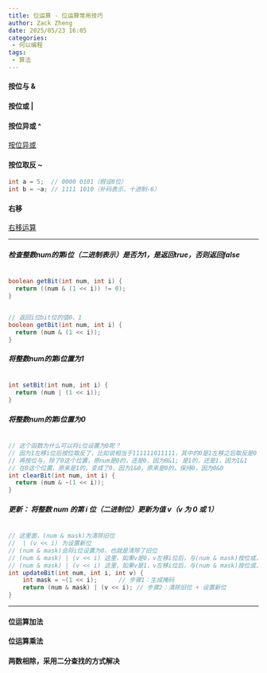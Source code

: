 ```yaml
---
title: 位运算 - 位运算常用技巧
author: Zack Zheng
date: 2025/05/23 16:05
categories:
 - 何以编程
tags:
 - 算法
---
```


#### 按位与 &

<simple-img src="https://gitee.com/zackzhengxy/picGallery/raw/main/imgs/按位与运算.png"></simple-img>

<simple-img src="https://gitee.com/zackzhengxy/picGallery/raw/main/imgs/按位与常见用途1.png"></simple-img>

<simple-img src="https://gitee.com/zackzhengxy/picGallery/raw/main/imgs/按位与常见用途2.png"></simple-img>


#### 按位或 |

<simple-img src="https://gitee.com/zackzhengxy/picGallery/raw/main/imgs/按位或运算.png"></simple-img>

<simple-img src="https://gitee.com/zackzhengxy/picGallery/raw/main/imgs/按位或常见用途1.png"></simple-img>
<simple-img src="https://gitee.com/zackzhengxy/picGallery/raw/main/imgs/按位或常见用途2.png"></simple-img>
<simple-img src="https://gitee.com/zackzhengxy/picGallery/raw/main/imgs/按位或常见用途3.png"></simple-img>
<simple-img src="https://gitee.com/zackzhengxy/picGallery/raw/main/imgs/按位或常见用途4.png"></simple-img>
<simple-img src="https://gitee.com/zackzhengxy/picGallery/raw/main/imgs/按位或常见用途5.png"></simple-img>
<simple-img src="https://gitee.com/zackzhengxy/picGallery/raw/main/imgs/按位或常见用途6.png"></simple-img>
<simple-img src="https://gitee.com/zackzhengxy/picGallery/raw/main/imgs/按位或常见用途7.png"></simple-img>

#### 按位异或 ^

[按位异或](./异或运算规则.md)

#### 按位取反 ~

```c
int a = 5;  // 0000 0101（假设8位）
int b = ~a; // 1111 1010（补码表示，十进制-6）
```

#### 右移

[右移运算](./右移运算.md)

----------------------------------------------

##### 检查整数num的第i位（二进制表示）是否为1，是返回true，否则返回false

```java

boolean getBit(int num, int i) {
  return ((num & (1 << i)) != 0);
}


// 返回i位bit位的值0、1
boolean getBit(int num, int i) {
  return (num & (1 << i));
}

```

##### 将整数num的第i位置为1

```java

int setBit(int num, int i) {
  return (num | (1 << i));
}

```

##### 将整数num的第i位置为0

```java

// 这个函数为什么可以将i位设置为0呢？
// 因为1左移i位后按位取反了，比如说相当于111111011111，其中的0是1左移之后取反是0
// 再按位与，除了0这个位置，原num是0的，还是0，因为0&1; 是1的，还是1，因为1&1
// 在0这个位置，原来是1的，变成了0，因为1&0，原来是0的，保持0，因为0&0
int clearBit(int num, int i) {
  return (num & ~(1 << i));
}


```

##### 更新： 将整数 num 的第 i 位（二进制位）更新为值 v（v 为 0 或 1）

```java

// 这里面，(num & mask)为清除旧位
//  | (v << i) 为设置新位
// (num & mask)会将i位设置为0，也就是清除了旧位
// (num & mask) | (v << i) 这里，如果v是0，v左移i位后，与(num & mask)按位或，原位都会保持不变，i位因为前置为0了，所以按位或还是0
// (num & mask) | (v << i) 这里，如果v是1，v左移i位后，与(num & mask)按位或，原位都会保持不变，i位前置位0，与1或运算，为1
int updateBit(int num, int i, int v) {
    int mask = ~(1 << i);      // 步骤1：生成掩码
    return (num & mask) | (v << i); // 步骤2：清除旧位 + 设置新位
}

```

----------------------------------------

#### 位运算加法

<Suspense>
  <my-codes repo="o-algorithm" path="algorithm/位运算/getSum.java" lang="java" lazy />
</Suspense>


#### 位运算乘法

<Suspense>
  <my-codes repo="o-algorithm" path="algorithm/位运算/multiply.java" lang="java" lazy />
</Suspense>

#### 两数相除，采用二分查找的方式解决
